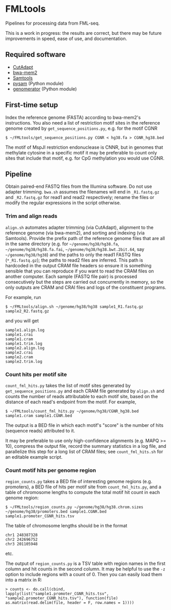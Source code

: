 # FMLtools

Pipelines for processing data from FML-seq.

This is a work in progress: the results are correct, but there may be future improvements in speed, ease of use, and documentation.

## Required software

* [CutAdapt](https://cutadapt.readthedocs.io/en/stable/)
* [bwa-mem2](https://github.com/bwa-mem2/bwa-mem2)
* [Samtools](https://www.htslib.org/)
* [pysam](https://pysam.readthedocs.io/en/latest/api.html) (Python module)
* [genomerator](https://github.com/jwfoley/genomerator) (Python module)

## First-time setup

Index the reference genome (FASTA) according to bwa-mem2's instructions. You also need a list of restriction motif sites in the reference genome created by `get_sequence_positions.py`, e.g. for the motif CGNR

    $ ~/FMLtools/get_sequence_positions.py CGNR < hg38.fa > CGNR_hg38.bed

The motif of MspJI restriction endonuclease is CNNR, but in genomes that methylate cytosine in a specific motif it may be preferable to count only sites that include that motif, e.g. for CpG methylation you would use CGNR.

## Pipeline

Obtain paired-end FASTQ files from the Illumina software. Do not use adapter trimming. `bwa.sh` assumes the filenames will end in `_R1.fastq.gz` and `_R2.fastq.gz` for read1 and read2 respectively; rename the files or modify the regular expressions in the script otherwise.

### Trim and align reads

`align.sh` automates adapter trimming (via CutAdapt), alignment to the reference genome (via bwa-mem2), and sorting and indexing (via Samtools). Provide the prefix path of the reference genome files that are all in the same directory (e.g. for `~/genome/hg38/hg38.fa`, `~/genome/hg38/hg38.fa.fai`, `~/genome/hg38/hg38.bwt.2bit.64`, say `~/genome/hg38/hg38`) and the paths to only the read1 FASTQ files (`*_R1.fastq.gz`); the paths to read2 files are inferred. This path is hardcoded in the output CRAM file headers so ensure it is something sensible that you can reproduce if you want to read the CRAM files on another computer. Each sample (FASTQ file pair) is processed consecutively but the steps are carried out concurrently in memory, so the only outputs are CRAM and CRAI files and logs of the constituent programs.

For example, run

    $ ~/FMLtools/align.sh ~/genome/hg38/hg38 sample1_R1.fastq.gz sample2_R2.fastq.gz

and you will get 

    sample1.align.log
    sample1.crai
    sample1.cram
    sample1.trim.log
    sample2.align.log
    sample2.crai
    sample2.cram
    sample2.trim.log

### Count hits per motif site

`count_fml_hits.py` takes the list of motif sites generated by `get_sequence_positions.py` and each CRAM file generated by `align.sh` and counts the number of reads attributable to each motif site, based on the distance of each read's endpoint from the motif. For example,

    $ ~/FMLtools/count_fml_hits.py ~/genome/hg38/CGNR_hg38.bed sample1.cram sample1.CGNR.bed

The output is a BED file in which each motif's "score" is the number of hits (sequence reads) attributed to it.

It may be preferable to use only high-confidence alignments (e.g. MAPQ >= 10), compress the output file, record the summary statistics in a log file, and parallelize this step for a long list of CRAM files; see `count_fml_hits.sh` for an editable example script.

### Count motif hits per genome region

`region_counts.py` takes a BED file of interesting genome regions (e.g. promoters), a BED file of hits per motif site from `count_fml_hits.py`, and a table of chromosome lengths to compute the total motif hit count in each genome region:

    $ ~/FMLtools/region_counts.py ~/genome/hg38/hg38.chrom.sizes ~/genome/hg38/promoters.bed sample1.CGNR.bed sample1.promoter_CGNR_hits.tsv

The table of chromosome lengths should be in the format

    chr1 248387328
    chr2 242696752
    chr3 201105948

etc.

The output of `region_counts.py` is a TSV table with region names in the first column and hit counts in the second column. It may be helpful to use the `-z` option to include regions with a count of 0. Then you can easily load them into a matrix in R:

    > counts <- do.call(cbind, lapply(list("sample1.promoter_CGNR_hits.tsv", "sample2.promoter_CGNR_hits.tsv"), function(file) as.matrix(read.delim(file, header = F, row.names = 1))))

